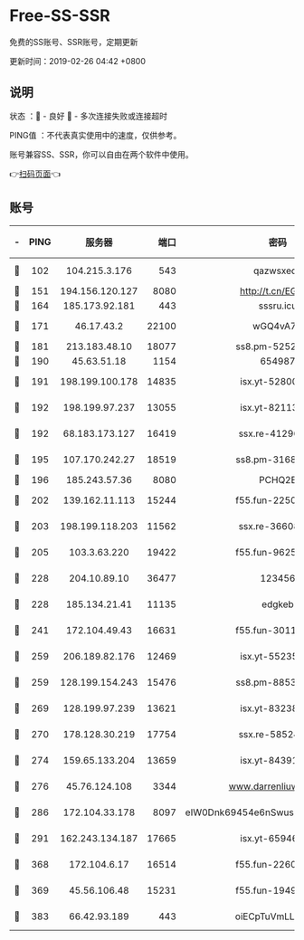 # Free-SS-SSR

免费的SS账号、SSR账号，定期更新

更新时间：2019-02-26 04:42 +0800

## 说明

状态     ：🙂 - 良好 🙁 - 多次连接失败或连接超时

PING值   ：不代表真实使用中的速度，仅供参考。

账号兼容SS、SSR，你可以自由在两个软件中使用。

👉[扫码页面](https://liesauer.github.io/free-ss-ssr.github.io/)👈

## 账号

|-|PING|服务器|端口|密码|加密方式|区域|
|:----:|:----:|:-----:|-----:|:----:|:----:|:----:|
|🙂|102|104.215.3.176|543|qazwsxedc|aes-256-gcm|JP|
|🙂|151|194.156.120.127|8080|http://t.cn/EGJIyrl|rc4-md5|RU|
|🙂|164|185.173.92.181|443|sssru.icu|rc4-md5|RU|
|🙂|171|46.17.43.2|22100|wGQ4vA7D|aes-256-gcm|RU|
|🙂|181|213.183.48.10|18077|ss8.pm-52520376|rc4-md5|RU|
|🙂|190|45.63.51.18|1154|654987|chacha20|US|
|🙂|191|198.199.100.178|14835|isx.yt-52800132|aes-256-cfb|US|
|🙂|192|198.199.97.237|13055|isx.yt-82113770|aes-256-cfb|US|
|🙂|192|68.183.173.127|16419|ssx.re-41296658|aes-256-cfb|US|
|🙂|195|107.170.242.27|18519|ss8.pm-31689702|aes-256-cfb|US|
|🙂|196|185.243.57.36|8080|PCHQ2E|rc4-md5|US|
|🙂|202|139.162.11.113|15244|f55.fun-22509021|aes-256-cfb|SG|
|🙂|203|198.199.118.203|11562|ssx.re-36608339|aes-256-cfb|US|
|🙂|205|103.3.63.220|19422|f55.fun-96253224|aes-256-cfb|SG|
|🙂|228|204.10.89.10|36477|123456|aes-256-cfb|US|
|🙂|228|185.134.21.41|11135|edgkeb|aes-256-cfb|GB|
|🙂|241|172.104.49.43|16631|f55.fun-30118165|aes-256-cfb|SG|
|🙂|259|206.189.82.176|12469|isx.yt-55235157|aes-256-cfb|SG|
|🙂|259|128.199.154.243|15476|ss8.pm-88536121|aes-256-cfb|SG|
|🙂|269|128.199.97.239|13621|isx.yt-83238586|aes-256-cfb|SG|
|🙂|270|178.128.30.219|17754|ssx.re-58524965|aes-256-cfb|SG|
|🙂|274|159.65.133.204|13659|isx.yt-84391225|aes-256-cfb|SG|
|🙂|276|45.76.124.108|3344|www.darrenliuwei.com|aes-256-cfb|AU|
|🙂|286|172.104.33.178|8097|eIW0Dnk69454e6nSwuspv9DmS201tQ0D|aes-256-cfb|SG|
|🙂|291|162.243.134.187|17665|isx.yt-65946104|aes-256-cfb|US|
|🙂|368|172.104.6.17|16514|f55.fun-22605717|aes-256-cfb|US|
|🙂|369|45.56.106.48|15231|f55.fun-19499704|aes-256-cfb|US|
|🙂|383|66.42.93.189|443|oiECpTuVmLLxk4Ts|aes-256-cfb|US|
